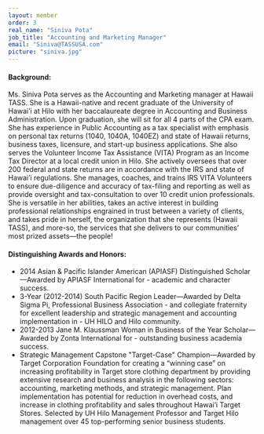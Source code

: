```yaml
---
layout: member
order: 3
real_name: "Siniva Pota"
job_title: "Accounting and Marketing Manager"
email: "Siniva@TASSUSA.com"
picture: "siniva.jpg"
---
```

#### Background:
Ms. Siniva Pota serves as the Accounting and Marketing manager at Hawaii TASS. She is a Hawaii-native and recent graduate of the University of Hawai’i at Hilo with her baccalaureate degree in Accounting and Business Administration. Upon graduation, she will sit for all 4 parts of the CPA exam. She has experience in Public Accounting as a tax specialist with emphasis on personal tax returns (1040, 1040A, 1040EZ) and state of Hawaii returns, business taxes, licensure, and start-up business applications. She also serves the Volunteer Income Tax Assistance (VITA) Program as an Income Tax Director at a local credit union in Hilo. She actively oversees that over 200 federal and state returns are in accordance with the IRS and state of Hawai’i regulations. She manages, coaches, and trains IRS VITA Volunteers to ensure due-diligence and accuracy of tax-filing and reporting as well as provide oversight and tax-consultation to over 10 credit union professionals. She is versatile in her abilities, takes an active interest in building professional relationships engrained in trust between a variety of clients, and takes pride in herself, the organization that she represents (Hawaii TASS), and more-so, the services that she delivers to our communities’ most prized assets—the people!
 
#### Distinguishing Awards and Honors:
- 2014 Asian & Pacific Islander American (APIASF) Distinguished Scholar—Awarded by APIASF International for - academic and character success.
- 3-Year (2012-2014) South Pacific Region Leader—Awarded by Delta Sigma Pi, Professional Business Association - and collegiate fraternity for excellent leadership and strategic management and accounting implementation in - UH HILO and Hilo community.
- 2012-2013 Jane M. Klaussman Woman in Business of the Year Scholar—Awarded by Zonta International for - outstanding business academia success.
- Strategic Management Capstone "Target-Case" Champion—Awarded by Target Corporation Foundation for creating a “winning case” on increasing profitability in Target store clothing department by providing extensive research and business analysis in the following sectors: accounting, marketing methods, and strategic management. Plan implementation has potential for reduction in overhead costs, and increase in clothing profitability and sales throughout Hawai’i Target Stores. Selected by UH Hilo Management Professor and Target Hilo management over 45 top-performing senior business students.